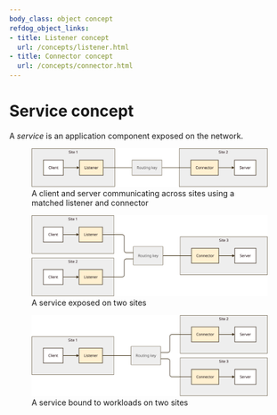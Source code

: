 ```yaml
---
body_class: object concept
refdog_object_links:
- title: Listener concept
  url: /concepts/listener.html
- title: Connector concept
  url: /concepts/connector.html
---
```


# Service concept

<section>

A _service_ is an application component exposed on the network.

<figure>
  <img src="images/service-1.svg"/>
  <figcaption>A client and server communicating across sites
  using a matched listener and connector</figcaption>
</figure>

<figure>
  <img src="images/service-2.svg"/>
  <figcaption>A service exposed on two sites</figcaption>
</figure>

<figure>
  <img src="images/service-3.svg"/>
  <figcaption>A service bound to workloads on two
  sites</figcaption>
</figure>

</section>
